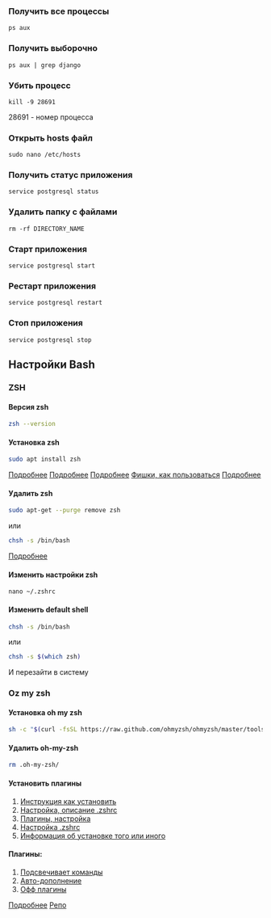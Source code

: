 ### Получить все процессы
```
ps aux
```

### Получить выборочно
```
ps aux | grep django
```
    
### Убить процесс
```
kill -9 28691
```
28691 - номер процесса


### Открыть hosts файл
```
sudo nano /etc/hosts
```


### Получить статус приложения
```
service postgresql status
```

### Удалить папку с файлами
```
rm -rf DIRECTORY_NAME
```

### Старт приложения
```
service postgresql start
```

### Рестарт приложения
```
service postgresql restart
```

### Стоп приложения
```
service postgresql stop
```


## Настройки Bash
### ZSH
#### Версия zsh
```bash
zsh --version
```
#### Установка zsh
```bash
sudo apt install zsh
```
[Подробнее](https://losst.ru/nastrojka-zsh-i-oh-my-zsh)
[Подробнее](http://members.wolfram.com/meng/pages/computing/installing_and_configuring/installing_and_configuring_zsh/#.YXkjI5ozZhG)
[Подробнее](https://www.youtube.com/watch?v=HgI_DJEX0rk)
[Фишки, как пользоваться](https://www.youtube.com/watch?v=f3WUVtcR8YE)
[Подробнее]()

#### Удалить zsh
```bash
sudo apt-get --purge remove zsh
```
или
```bash
chsh -s /bin/bash
```
[Подробнее](https://ubuntugeeks.com/questions/156577/remove-zsh-from-ubuntu-16-04)

#### Изменить настройки zsh
```
nano ~/.zshrc
```

#### Изменить default shell
```bash
chsh -s /bin/bash
```
или
```bash
chsh -s $(which zsh)
```
И перезайти в систему

### Oz my zsh
#### Установка oh my zsh
```bash 
sh -c "$(curl -fsSL https://raw.github.com/ohmyzsh/ohmyzsh/master/tools/install.sh)"
```

#### Удалить oh-my-zsh
```bash
rm .oh-my-zsh/
```

#### Установить плагины
1. [Инструкция как установить](https://youtu.be/ZNHkS4EnXhQ)
2. [Настройка, описание .zshrc](https://dev-props.com/notes/zsh/)
5. [Плагины, настройка](https://losst.ru/nastrojka-zsh-i-oh-my-zsh)
6. [Настройка .zshrc](https://niklan.net/blog/149)
7. [Информация об установке того или иного](https://wiki.rtzra.ru/ubuntu/zsh-oh-my-zsh)


#### Плагины:
1. [Подсвечивает команды](https://github.com/zsh-users/zsh-syntax-highlighting/blob/master/INSTALL.md)
2. [Авто-дополнение](https://github.com/zsh-users/zsh-autosuggestions/blob/master/INSTALL.md)
3. [Офф плагины](https://github.com/ohmyzsh/ohmyzsh/wiki/Plugins)


[Подробнее](https://ohmyz.sh/#install)
[Репо](https://github.com/ohmyzsh/ohmyzsh)
